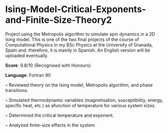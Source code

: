 # Ising-Model-Critical-Exponents-and-Finite-Size-Theory2
Project using the Metropolis algorithm to simulate spin dynamics in a 2D Ising model. This is one of the two final projects of the course of Computational Physics in my BSc Physics at the University of Granada, Spain and, therefore, it is mainly in Spanish. An English version will be uploaded eventually.

**Score**: 9.8/10 (Recognised with Honours)

**Language**: Fortran 90

◦ Reviewed theory on the Ising model, Metropolis algorithm, and phase transitions.

◦ Simulated thermodynamic variables (magnetisation, susceptibility, energy, specific heat, etc.) as afunction of temperature for various system sizes.

◦ Determined the critical temperature and exponent.

◦ Analyzed finite-size effects in the system.



